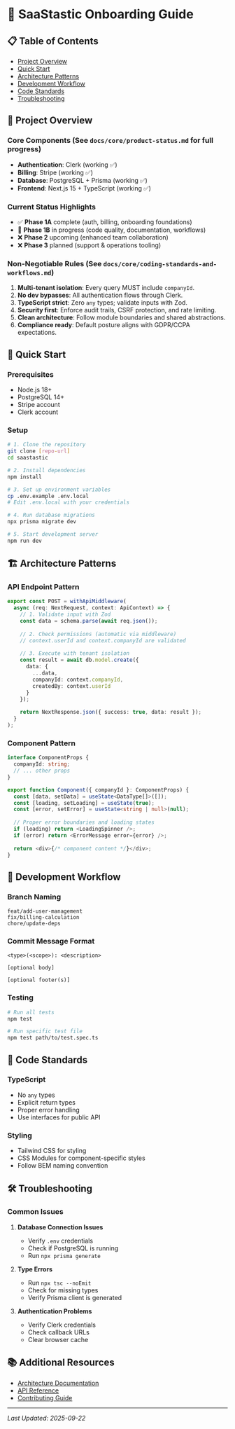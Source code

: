 # 🚀 SaaStastic Onboarding Guide

## 📋 Table of Contents
- [Project Overview](#-project-overview)
- [Quick Start](#-quick-start)
- [Architecture Patterns](#-architecture-patterns)
- [Development Workflow](#-development-workflow)
- [Code Standards](#-code-standards)
- [Troubleshooting](#-troubleshooting)

## 🌟 Project Overview

### Core Components (See `docs/core/product-status.md` for full progress)
- **Authentication**: Clerk (working ✅)
- **Billing**: Stripe (working ✅)
- **Database**: PostgreSQL + Prisma (working ✅)
- **Frontend**: Next.js 15 + TypeScript (working ✅)

### Current Status Highlights
- ✅ **Phase 1A** complete (auth, billing, onboarding foundations)
- 🔄 **Phase 1B** in progress (code quality, documentation, workflows)
- ❌ **Phase 2** upcoming (enhanced team collaboration)
- ❌ **Phase 3** planned (support & operations tooling)

### Non-Negotiable Rules (See `docs/core/coding-standards-and-workflows.md`)
1. **Multi-tenant isolation**: Every query MUST include `companyId`.
2. **No dev bypasses**: All authentication flows through Clerk.
3. **TypeScript strict**: Zero `any` types; validate inputs with Zod.
4. **Security first**: Enforce audit trails, CSRF protection, and rate limiting.
5. **Clean architecture**: Follow module boundaries and shared abstractions.
6. **Compliance ready**: Default posture aligns with GDPR/CCPA expectations.

## 🚀 Quick Start

### Prerequisites
- Node.js 18+
- PostgreSQL 14+
- Stripe account
- Clerk account

### Setup
```bash
# 1. Clone the repository
git clone [repo-url]
cd saastastic

# 2. Install dependencies
npm install

# 3. Set up environment variables
cp .env.example .env.local
# Edit .env.local with your credentials

# 4. Run database migrations
npx prisma migrate dev

# 5. Start development server
npm run dev
```

## 🏗 Architecture Patterns

### API Endpoint Pattern
```typescript
export const POST = withApiMiddleware(
  async (req: NextRequest, context: ApiContext) => {
    // 1. Validate input with Zod
    const data = schema.parse(await req.json());
    
    // 2. Check permissions (automatic via middleware)
    // context.userId and context.companyId are validated
    
    // 3. Execute with tenant isolation
    const result = await db.model.create({
      data: { 
        ...data, 
        companyId: context.companyId,
        createdBy: context.userId
      }
    });
    
    return NextResponse.json({ success: true, data: result });
  }
);
```

### Component Pattern
```typescript
interface ComponentProps {
  companyId: string;
  // ... other props
}

export function Component({ companyId }: ComponentProps) {
  const [data, setData] = useState<DataType[]>([]);
  const [loading, setLoading] = useState(true);
  const [error, setError] = useState<string | null>(null);
  
  // Proper error boundaries and loading states
  if (loading) return <LoadingSpinner />;
  if (error) return <ErrorMessage error={error} />;
  
  return <div>{/* component content */}</div>;
}
```

## 🔄 Development Workflow

### Branch Naming
```
feat/add-user-management
fix/billing-calculation
chore/update-deps
```

### Commit Message Format
```
<type>(<scope>): <description>

[optional body]

[optional footer(s)]
```

### Testing
```bash
# Run all tests
npm test

# Run specific test file
npm test path/to/test.spec.ts
```

## 📏 Code Standards

### TypeScript
- No `any` types
- Explicit return types
- Proper error handling
- Use interfaces for public API

### Styling
- Tailwind CSS for styling
- CSS Modules for component-specific styles
- Follow BEM naming convention

## 🛠 Troubleshooting

### Common Issues
1. **Database Connection Issues**
   - Verify `.env` credentials
   - Check if PostgreSQL is running
   - Run `npx prisma generate`

2. **Type Errors**
   - Run `npx tsc --noEmit`
   - Check for missing types
   - Verify Prisma client is generated

3. **Authentication Problems**
   - Verify Clerk credentials
   - Check callback URLs
   - Clear browser cache

## 📚 Additional Resources
- [Architecture Documentation](./dev/architecture/ARCHITECTURE_V2.md)
- [API Reference](./dev/API.md)
- [Contributing Guide](./dev/CONTRIBUTING.md)

---
*Last Updated: 2025-09-22*
